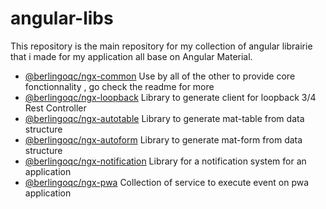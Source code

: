 # angular-libs

This repository is the main repository for my collection of angular librairie that i made for my application all base on Angular Material.

-   [@berlingoqc/ngx-common](./projects/common/README.md) Use by all of the other to provide core fonctionnality , go check the readme for more
-   [@berlingoqc/ngx-loopback](./projects/loopback/README.md) Library to generate client for loopback 3/4 Rest Controller
-   [@berlingoqc/ngx-autotable](./projects/autotable/README.md) Library to generate mat-table from data structure
-   [@berlingoqc/ngx-autoform](./projects/autoform/README.md) Library to generate mat-form from data structure
-   [@berlingoqc/ngx-notification](./projects/notification/README.md) Library for a notification system for an application
-   [@berlingoqc/ngx-pwa](./projects/pwa/README.md) Collection of service to execute event on pwa application
